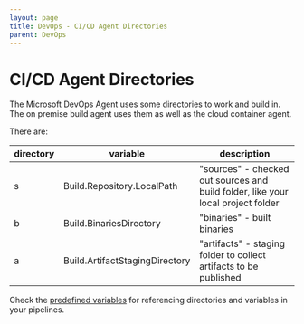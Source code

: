 ```yaml
---
layout: page
title: DevOps - CI/CD Agent Directories
parent: DevOps
---
```


# CI/CD Agent Directories 

The Microsoft DevOps Agent uses some directories to work and build in. The on premise build agent uses them as well as the cloud container agent.

There are:

| directory | variable | description |
| --- | --- | --- |
| s | Build.Repository.LocalPath | "sources" - checked out sources and build folder, like your local project folder |
| b | Build.BinariesDirectory | "binaries" - built binaries |
| a | Build.ArtifactStagingDirectory | "artifacts" - staging folder to collect artifacts to be published |

Check the [predefined variables](https://learn.microsoft.com/en-us/azure/devops/pipelines/build/variables?view=azure-devops&tabs=yaml) for referencing directories and variables in your pipelines.